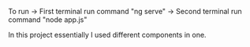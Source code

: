To run
    -> First terminal run command "ng serve"
    -> Second terminal run command "node app.js"

In this project essentially I used different components in one.